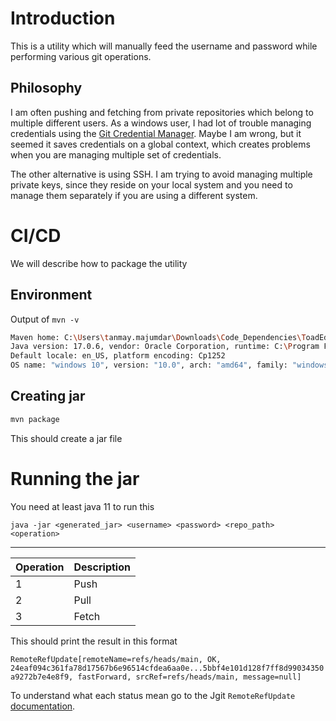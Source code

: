 # Introduction

This is a utility which will manually feed the username and password while performing various git operations.

## Philosophy

I am often pushing and fetching from private repositories which belong to multiple different users. As a windows user, I had lot of trouble managing credentials using the [Git Credential Manager](https://github.blog/2022-04-07-git-credential-manager-authentication-for-everyone/). Maybe I am wrong, but it seemed it saves credentials on a global context, which creates problems when you are managing multiple set of credentials.

The other alternative is using SSH. I am trying to avoid managing multiple private keys, since they reside on your local system and you need to manage them separately if you are using a different system.

# CI/CD

We will describe how to package the utility

## Environment

Output of `mvn -v`

```bash
Maven home: C:\Users\tanmay.majumdar\Downloads\Code_Dependencies\ToadEdgeUtils\apache-maven-3.6.3\bin\..
Java version: 17.0.6, vendor: Oracle Corporation, runtime: C:\Program Files\Java\jdk-17                 
Default locale: en_US, platform encoding: Cp1252                                                        
OS name: "windows 10", version: "10.0", arch: "amd64", family: "windows"

```

## Creating jar

```bash
mvn package
```

This should create a jar file

# Running the jar

You need at least java 11 to run this

` java -jar <generated_jar> <username> <password> <repo_path> <operation> `

----

| Operation    | Description |
| -------- | ------- |
| 1   | Push    |
| 2 | Pull     |
| 3    | Fetch    |

This should print the result in this format

`RemoteRefUpdate[remoteName=refs/heads/main, OK, 24eaf094c361fa78d17567b6e96514cfdea6aa0e...5bbf4e101d128f7ff8d99034350a9272b7e4e8f9, fastForward, srcRef=refs/heads/main, message=null]`

To understand what each status mean go to the Jgit `RemoteRefUpdate` [documentation](https://archive.eclipse.org/jgit/docs/jgit-2.0.0.201206130900-r/apidocs/org/eclipse/jgit/transport/RemoteRefUpdate.Status.html).

